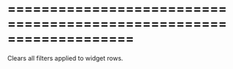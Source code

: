 <!--**
/*-------------------------------------------
    Auto-generated file. Do not modify.
-------------------------------------------

**-->
===================================================================
===================================================================

<!--shortDescription-->
Clears all filters applied to widget rows.
<!--/shortDescription-->

<!--fullDescription-->

<!--/fullDescription-->